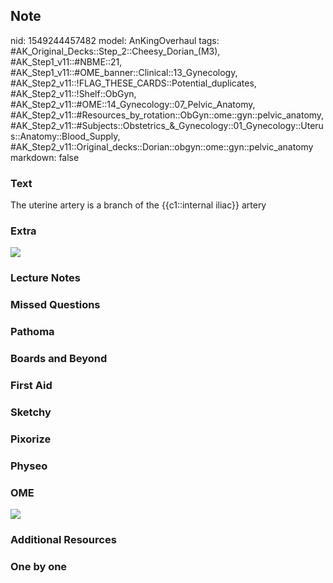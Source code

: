 ## Note
nid: 1549244457482
model: AnKingOverhaul
tags: #AK_Original_Decks::Step_2::Cheesy_Dorian_(M3), #AK_Step1_v11::#NBME::21, #AK_Step1_v11::#OME_banner::Clinical::13_Gynecology, #AK_Step2_v11::!FLAG_THESE_CARDS::Potential_duplicates, #AK_Step2_v11::!Shelf::ObGyn, #AK_Step2_v11::#OME::14_Gynecology::07_Pelvic_Anatomy, #AK_Step2_v11::#Resources_by_rotation::ObGyn::ome::gyn::pelvic_anatomy, #AK_Step2_v11::#Subjects::Obstetrics_&_Gynecology::01_Gynecology::Uterus::Anatomy::Blood_Supply, #AK_Step2_v11::Original_decks::Dorian::obgyn::ome::gyn::pelvic_anatomy
markdown: false

### Text
The uterine artery is a branch of the {{c1::internal iliac}} artery

### Extra
<div>
  <i><img src="paste-20800526614531.jpg"></i>
</div>

### Lecture Notes


### Missed Questions


### Pathoma


### Boards and Beyond


### First Aid


### Sketchy


### Pixorize


### Physeo


### OME
<div class="ome-widget">
  <a href=
  "https://onlinemeded.org/spa/gynecology?ref=anki"><img src=
  "_OME_AnkiFlashcards_Topic_2.png"></a>
</div>

### Additional Resources


### One by one

